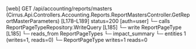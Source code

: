 [web] GET /api/accounting/reports/masters  (Cirrus.Api.Controllers.Accounting.Reports.ReportMastersController.GetReportMasterParameters)  [L178–L189] status=200 [auth=user]
  └─ calls ReportPageTypeRepository.WriteQuery [L185]
  └─ write ReportPageType [L185]
    └─ reads_from ReportPageTypes
  └─ impact_summary
    └─ entities 1 (writes=1, reads=0)
      └─ ReportPageType writes=1 reads=0


